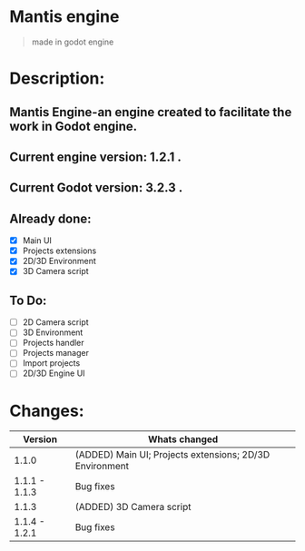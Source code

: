 # Mantis engine
> made in godot engine

# Description:
 ## Mantis Engine-an engine created to facilitate the work in Godot engine.
 ## Current engine version: 1.2.1 .
 ## Current Godot version: 3.2.3 .

## Already done:
- [x] Main UI
- [x] Projects extensions
- [X] 2D/3D Environment
- [X] 3D Camera script
## To Do:
- [ ] 2D Camera script
- [ ] 3D Environment
- [ ] Projects handler
- [ ] Projects manager
- [ ] Import projects
- [ ] 2D/3D Engine UI

# Changes:
Version | Whats changed
------------ | -------------
1.1.0 | (ADDED) Main UI; Projects extensions; 2D/3D Environment
1.1.1 - 1.1.3 | Bug fixes
1.1.3 | (ADDED) 3D Camera script
1.1.4 - 1.2.1 | Bug fixes
